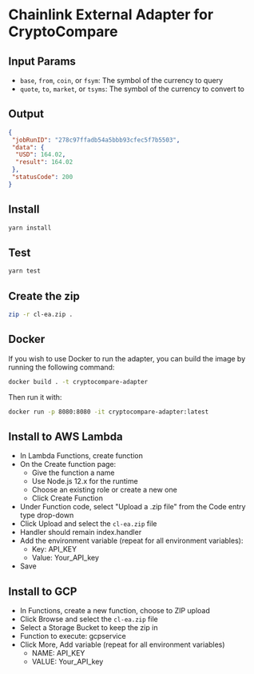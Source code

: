 # Chainlink External Adapter for CryptoCompare

## Input Params

- `base`, `from`, `coin`, or `fsym`: The symbol of the currency to query
- `quote`, `to`, `market`, or `tsyms`: The symbol of the currency to convert to

## Output

```json
{
 "jobRunID": "278c97ffadb54a5bbb93cfec5f7b5503",
 "data": {
  "USD": 164.02,
  "result": 164.02
 },
 "statusCode": 200
}
```

## Install

```bash
yarn install
```

## Test

```bash
yarn test
```

## Create the zip

```bash
zip -r cl-ea.zip .
```

## Docker

If you wish to use Docker to run the adapter, you can build the image by running the following command:

```bash
docker build . -t cryptocompare-adapter
```

Then run it with:

```bash
docker run -p 8080:8080 -it cryptocompare-adapter:latest
```

## Install to AWS Lambda

- In Lambda Functions, create function
- On the Create function page:
  - Give the function a name
  - Use Node.js 12.x for the runtime
  - Choose an existing role or create a new one
  - Click Create Function
- Under Function code, select "Upload a .zip file" from the Code entry type drop-down
- Click Upload and select the `cl-ea.zip` file
- Handler should remain index.handler
- Add the environment variable (repeat for all environment variables):
  - Key: API_KEY
  - Value: Your_API_key
- Save


## Install to GCP

- In Functions, create a new function, choose to ZIP upload
- Click Browse and select the `cl-ea.zip` file
- Select a Storage Bucket to keep the zip in
- Function to execute: gcpservice
- Click More, Add variable (repeat for all environment variables)
  - NAME: API_KEY
  - VALUE: Your_API_key
